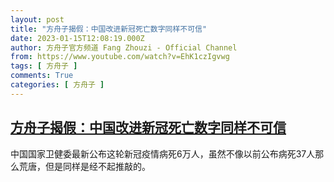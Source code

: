 ```yaml
---
layout: post
title: "方舟子揭假：中国改进新冠死亡数字同样不可信"
date: 2023-01-15T12:08:19.000Z
author: 方舟子官方频道 Fang Zhouzi - Official Channel
from: https://www.youtube.com/watch?v=EhK1czIgvwg
tags: [ 方舟子 ]
comments: True
categories: [ 方舟子 ]
---
```

<!--1673784499000-->
[方舟子揭假：中国改进新冠死亡数字同样不可信](https://www.youtube.com/watch?v=EhK1czIgvwg)
------

<div>
中国国家卫健委最新公布这轮新冠疫情病死6万人，虽然不像以前公布病死37人那么荒唐，但是同样是经不起推敲的。
</div>

